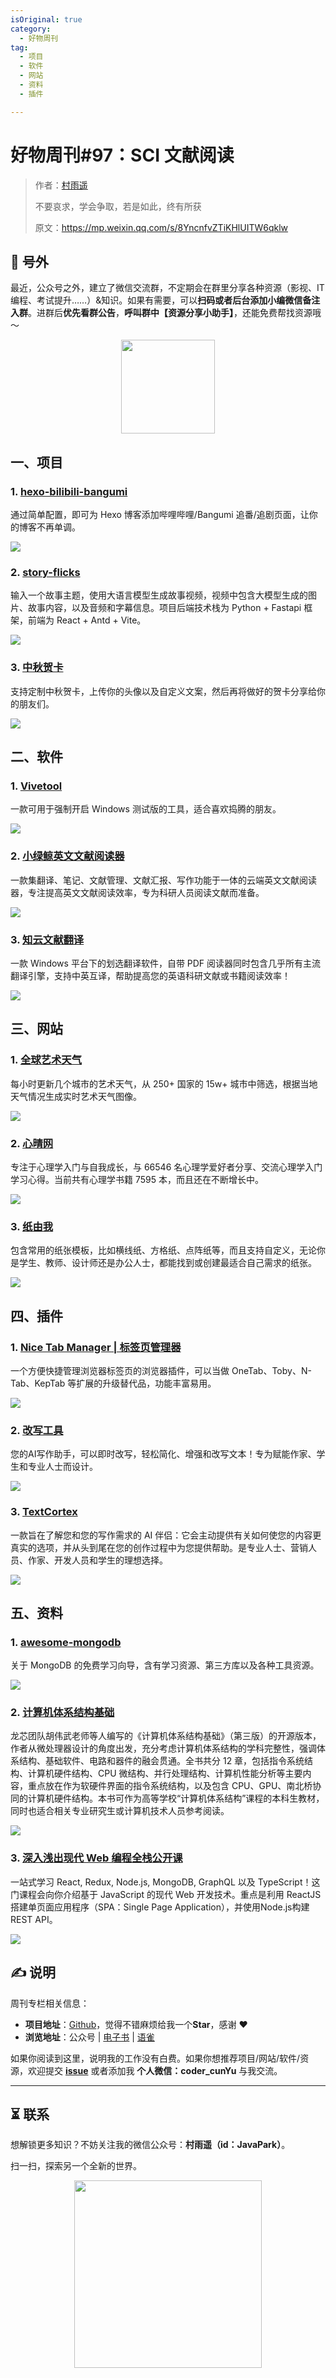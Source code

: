 ```yaml
---
isOriginal: true
category:
  - 好物周刊
tag:
  - 项目
  - 软件
  - 网站
  - 资料
  - 插件

---
```


# 好物周刊#97：SCI 文献阅读

> 作者：[村雨遥](https://github.com/cunyu1943)
> 
> 不要哀求，学会争取，若是如此，终有所获
> 
> 原文：https://mp.weixin.qq.com/s/8YncnfvZTiKHlUITW6qklw


## 🎈 号外 

最近，公众号之外，建立了微信交流群，不定期会在群里分享各种资源（影视、IT 编程、考试提升……）&知识。如果有需要，可以**扫码或者后台添加小编微信备注入群**。进群后**优先看群公告**，**呼叫群中【资源分享小助手】**，还能免费帮找资源哦～

<center>
<img src="/contact/wxgroup.jpg" width="150"> 
</center>

## 一、项目

### 1. [hexo-bilibili-bangumi](https://github.com/HCLonely/hexo-bilibili-bangumi)

通过简单配置，即可为 Hexo 博客添加哔哩哔哩/Bangumi 追番/追剧页面，让你的博客不再单调。

![](assets/0308-0314/1741650710901-27ec4f8e-7e0a-408f-b55a-44200739224a.webp)

### 2. [story-flicks](https://github.com/alecm20/story-flicks)

输入一个故事主题，使用大语言模型生成故事视频，视频中包含大模型生成的图片、故事内容，以及音频和字幕信息。项目后端技术栈为 Python + Fastapi 框架，前端为 React + Antd + Vite。

![](assets/0308-0314/1741651034978-e8075bc8-b4f7-474b-869c-a3f99b3e4af7.webp)

### 3. [中秋贺卡](https://github.com/xiaoli1999/moon-card)

支持定制中秋贺卡，上传你的头像以及自定义文案，然后再将做好的贺卡分享给你的朋友们。

![](assets/0308-0314/1741651163196-7a395138-5f09-40a4-915f-2cf9eca5c6f7.webp)

## 二、软件

### 1. [Vivetool](https://github.com/thebookisclosed/ViVe)

一款可用于强制开启 Windows 测试版的工具，适合喜欢捣腾的朋友。

![](assets/0308-0314/1741651893780-8165974c-e0e7-49c8-acc4-5d8384c71ff6.webp)

### 2. [小绿鲸英文文献阅读器](https://www.xljsci.com?regCode=7dOjVN)

一款集翻译、笔记、文献管理、文献汇报、写作功能于一体的云端英文文献阅读器，专注提高英文文献阅读效率，专为科研人员阅读文献而准备。

![](assets/0308-0314/1741652315796-3fa27c4c-ebf0-4ba0-a0d9-b30a98e97c72.webp)

### 3. [知云文献翻译](https://www.zhiyunwenxian.cn/)

一款 Windows 平台下的划选翻译软件，自带 PDF 阅读器同时包含几乎所有主流翻译引擎，支持中英互译，帮助提高您的英语科研文献或书籍阅读效率！

![](assets/0308-0314/1741652665564-9c39eff3-0f5a-4407-9f1a-bc035ee6d866.webp)

## 三、网站

### 1. [全球艺术天气](https://todayaiweather.com/)

每小时更新几个城市的艺术天气，从 250+ 国家的 15w+ 城市中筛选，根据当地天气情况生成实时艺术天气图像。

![](assets/0308-0314/1741140889764-6aeeb3f8-29a2-4aac-bf65-9a71b38f9350.webp)

### 2. [心晴网](http://www.ixinqing.com)

专注于心理学入门与自我成长，与 66546 名心理学爱好者分享、交流心理学入门学习心得。当前共有心理学书籍 7595 本，而且还在不断增长中。

![](assets/0308-0314/1741174018082-f399e785-a5fd-4763-a2ac-6dac5ae12fb2.webp)

### 3. [纸由我](https://paperme.toolooz.com/)

包含常用的纸张模板，比如横线纸、方格纸、点阵纸等，而且支持自定义，无论你是学生、教师、设计师还是办公人士，都能找到或创建最适合自己需求的纸张。

![](assets/0308-0314/1741222090835-95f9ab6d-d947-4321-8d0d-e4752fc5acc8.webp)

## 四、插件

### 1. [Nice Tab Manager | 标签页管理器](https://chromewebstore.google.com/detail/nice-tab-manager-标签页管理器/fonflmjnjbkigocpoommgmhljdpljain)

一个方便快捷管理浏览器标签页的浏览器插件，可以当做 OneTab、Toby、N-Tab、KepTab 等扩展的升级替代品，功能丰富易用。

![](assets/0308-0314/1741651487477-d00d82aa-1ee9-4381-b99c-078e70e5f30b.webp)

### 2. [改写工具](https://chromewebstore.google.com/detail/改写工具/chpmagmpblpebnbpegbcllmgijcgflgo)

您的AI写作助手，可以即时改写，轻松简化、增强和改写文本！专为赋能作家、学生和专业人士而设计。

![](assets/0308-0314/1741737317829-292e4643-135a-416b-b8d9-25ff51e7c830.webp)

### 3. [TextCortex](https://chromewebstore.google.com/detail/textcortex：个人ai助手ai作家/hahkojdegblcccihngmgndhdfheheofe)

一款旨在了解您和您的写作需求的 AI 伴侣：它会主动提供有关如何使您的内容更真实的选项，并从头到尾在您的创作过程中为您提供帮助。是专业人士、营销人员、作家、开发人员和学生的理想选择。

![](assets/0308-0314/1741737474049-d6863ca2-3ef6-48ef-b220-88a878323632.webp)

## 五、资料

### 1. [awesome-mongodb](https://github.com/ramnes/awesome-mongodb)

关于 MongoDB 的免费学习向导，含有学习资源、第三方库以及各种工具资源。

![](assets/0308-0314/1741736538824-766525cb-d4e4-42c9-a371-2dd5e25977de.webp)

### 2. [计算机体系结构基础](https://github.com/foxsen/archbase)

龙芯团队胡伟武老师等人编写的《计算机体系结构基础》（第三版）的开源版本，作者从微处理器设计的角度出发，充分考虑计算机体系结构的学科完整性，强调体系结构、基础软件、电路和器件的融会贯通。全书共分 12  章，包括指令系统结构、计算机硬件结构、CPU 微结构、并行处理结构、计算机性能分析等主要内容，重点放在作为软硬件界面的指令系统结构，以及包含 CPU、GPU、南北桥协同的计算机硬件结构。本书可作为高等学校“计算机体系结构”课程的本科生教材，同时也适合相关专业研究生或计算机技术人员参考阅读。

![](assets/0308-0314/1741736851507-0c051dc6-2b1e-4dbf-86b0-cc19cc0b77bf.webp)

### 3. [深入浅出现代 Web 编程全栈公开课](https://fullstackopen.com/)

一站式学习 React, Redux, Node.js, MongoDB, GraphQL 以及 TypeScript！这门课程会向你介绍基于 JavaScript 的现代 Web 开发技术。重点是利用 ReactJS 搭建单页面应用程序（SPA：Single Page Application），并使用Node.js构建REST API。

![](assets/0308-0314/1741737046077-9aaa2516-4c2f-4fb6-b9ea-86acf527b766.webp)

## ✍️ 说明

周刊专栏相关信息：

- **项目地址**：[Github](https://github.com/cunyu1943/weekly)，觉得不错麻烦给我一个**Star**，感谢 ❤️
- **浏览地址**：公众号 | [电子书](https://cunyu1943.github.io/weekly) | [语雀](https://yuque.com/cunyu1943/weekly)

如果你阅读到这里，说明我的工作没有白费。如果你想推荐项目/网站/软件/资源，欢迎提交 **[issue](https://github.com/cunyu1943/weekly/issues)** 或者添加我 **个人微信：coder_cunYu** 与我交流。

---

## ⏳ 联系

想解锁更多知识？不妨关注我的微信公众号：**村雨遥（id：JavaPark）**。

扫一扫，探索另一个全新的世界。

<center>
<img src="/contact/contact.png" width="300">
</center>


